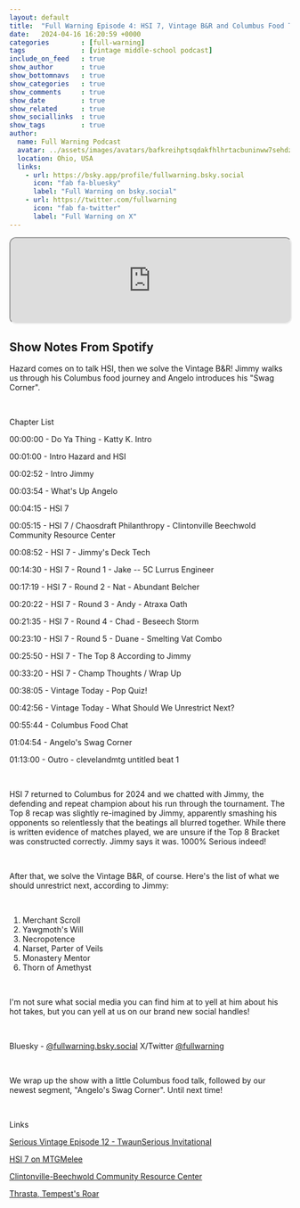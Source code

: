 ```yaml
---
layout: default
title:  "Full Warning Episode 4: HSI 7, Vintage B&R and Columbus Food Talk"
date:   2024-04-16 16:20:59 +0000
categories        : [full-warning]
tags              : [vintage middle-school podcast]
include_on_feed   : true
show_author       : true
show_bottomnavs   : true
show_categories   : true
show_comments     : true
show_date         : true
show_related      : true
show_sociallinks  : true
show_tags         : true
author:
  name: Full Warning Podcast
  avatar: ../assets/images/avatars/bafkreihptsqdakfhlhrtacbuninww7sehdzvc6pup5wodnyi4tktbv6w3u.jpg
  location: Ohio, USA
  links:
    - url: https://bsky.app/profile/fullwarning.bsky.social
      icon: "fab fa-bluesky"
      label: "Full Warning on bsky.social"
    - url: https://twitter.com/fullwarning
      icon: "fab fa-twitter"
      label: "Full Warning on X"
---
```


<iframe style="border-radius:12px" src="https://podcasters.spotify.com/pod/show/full-warning/embed/episodes/Full-Warning-Episode-4-HSI-7--Vintage-BR-and-Columbus-Food-Talk-e2if4bg/a-ab62ms4" allow="autoplay; clipboard-write; encrypted-media; fullscreen; picture-in-picture" width="100%" height="152"  scrolling="no"></iframe>

## Show Notes From Spotify

<p>Hazard comes on to talk HSI, then we solve the Vintage B&amp;R! Jimmy walks us through his Columbus food journey and Angelo introduces his &quot;Swag Corner&quot;.</p>
<p><br></p>
<p>Chapter List</p>
<p>00:00:00 - Do Ya Thing - Katty K. Intro</p>
<p>00:01:00 - Intro Hazard and HSI</p>
<p>00:02:52 - Intro Jimmy</p>
<p>00:03:54 - What&#39;s Up Angelo</p>
<p>00:04:15 - HSI 7</p>
<p>00:05:15 - HSI 7 / Chaosdraft Philanthropy - Clintonville Beechwold Community Resource Center</p>
<p>00:08:52 - HSI 7 - Jimmy&#39;s Deck Tech</p>
<p>00:14:30 - HSI 7 - Round 1 - Jake -- 5C Lurrus Engineer</p>
<p>00:17:19 - HSI 7 - Round 2 - Nat - Abundant Belcher</p>
<p>00:20:22 - HSI 7 - Round 3 - Andy - Atraxa Oath</p>
<p>00:21:35 - HSI 7 - Round 4 - Chad - Beseech Storm</p>
<p>00:23:10 - HSI 7 - Round 5 - Duane - Smelting Vat Combo</p>
<p>00:25:50 - HSI 7 - The Top 8 According to Jimmy</p>
<p>00:33:20 - HSI 7 - Champ Thoughts / Wrap Up</p>
<p>00:38:05 - Vintage Today - Pop Quiz!</p>
<p>00:42:56 - Vintage Today - What Should We Unrestrict Next?</p>
<p>00:55:44 - Columbus Food Chat</p>
<p>01:04:54 - Angelo&#39;s Swag Corner</p>
<p>01:13:00 - Outro - clevelandmtg untitled beat 1</p>
<p><br></p>
<p>HSI 7 returned to Columbus for 2024 and we chatted with Jimmy, the defending and repeat champion about his run through the tournament. The Top 8 recap was slightly re-imagined by Jimmy, apparently smashing his opponents so relentlessly that the beatings all blurred together. While there is written evidence of matches played, we are unsure if the Top 8 Bracket was constructed correctly. Jimmy says it was. 1000% Serious indeed!</p>
<p><br></p>
<p>After that, we solve the Vintage B&amp;R, of course. Here&#39;s the list of what we should unrestrict next, according to Jimmy:</p>
<p><br></p>
<ol>
 <li>Merchant Scroll</li>
 <li>Yawgmoth&#39;s Will</li>
  <li>Necropotence</li>
  <li>Narset, Parter of Veils</li>
  <li>Monastery Mentor</li>
  <li>Thorn of Amethyst</li>
</ol>
<p><br></p>
<p>I&#39;m not sure what social media you can find him at to yell at him about his hot takes, but you can yell at us on our brand new social handles!</p>
<p><br></p>
<p>Bluesky - <a href="https://bsky.app/profile/fullwarning.bsky.social" target="_blank" rel="noopener noreferer">@fullwarning.bsky.social</a>
X/Twitter <a href="https://twitter.com/fullwarning" target="_blank" rel="noopener noreferer">@fullwarning</a></p>
<p><br></p>
<p>We wrap up the show with a little Columbus food talk, followed by our newest segment, &quot;Angelo&#39;s Swag Corner&quot;. Until next time!</p>
<p><br></p>
<p>Links</p>
<p><a href="https://www.eternalcentral.com/serious-vintage-podcast-episode-12-twaunserious-invitational/" target="_blank" rel="noopener noreferer">Serious Vintage Episode 12 - TwaunSerious Invitational</a></p>
<p><a href="https://melee.gg/Tournament/View/35554" target="_blank" rel="noopener noreferer">HSI 7 on MTGMelee</a></p>
<p><a href="https://www.clintonvillecrc.org/" target="_blank" rel="noopener noreferer">Clintonville-Beechwold Community Resource Center</a></p>
<p><a href="https://scryfall.com/card/mh2/178/thrasta-tempests-roar" target="_blank" rel="noopener noreferer">Thrasta, Tempest&#39;s Roar</a></p>
<p><br></p>
